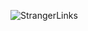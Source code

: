 ![StrangerLinks](https://github.com/TabeerMir/StrangerLinks/assets/134224968/28399939-b78a-49d0-bfbf-07e77f02b333)
